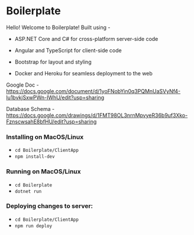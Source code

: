 # Boilerplate
Hello! Welcome to Boilerplate! Built using -

- ASP.NET Core and C# for cross-platform server-side code

- Angular and TypeScript for client-side code

- Bootstrap for layout and styling

- Docker and Heroku for seamless deployment to the web

Google Doc - https://docs.google.com/document/d/1yoFNobYin0q3PQMnUaSVyNf4-lu1bvkjSxwPWn-IWhU/edit?usp=sharing

Database Schema - https://docs.google.com/drawings/d/1FMT98OL3nrnMpvyeR36b9uf3Xko-FznscwsahE8bfHU/edit?usp=sharing

### Installing on MacOS/Linux

* `cd Boilerplate/ClientApp`
* `npm install-dev`

### Running on MacOS/Linux

* `cd Boilerplate`
* `dotnet run`

### Deploying changes to server:
* `cd Boilerplate/ClientApp`
* `npm run deploy`

